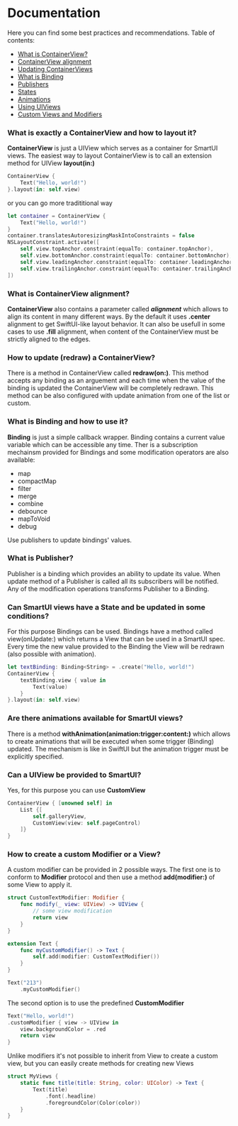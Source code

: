 # Documentation
Here you can find some best practices and recommendations.
Table of contents:
* [What is ContainerView?](#what-is-exactly-a-containerView-and-how-to-layout-it)
* [ContainerView alignment](#what-is-containerView-alignment)
* [Updating ContainerViews](#how-to-update-redraw-a-containerView)
* [What is Binding](#what-is-binding-and-how-to-use-it)
* [Publishers](#what-is-publisher)
* [States](#can-smartui-views-have-a-state-and-be-updated-in-some-conditions)
* [Animations](#are-there-animations-available-for-smartui-views)
* [Using UIViews](#can-a-uiview-be-provided-to-smartui)
* [Custom Views and Modifiers](#how-to-create-a-custom-modifier-or-a-view)

### What is exactly a ContainerView and how to layout it?
**ContainerView** is just a UIView which serves as a container for SmartUI views. The easiest way to layout ContainerView is to call an extension method for UIView **layout(in:)**
```swift
ContainerView {
    Text("Hello, world!")
}.layout(in: self.view)
```
or you can go more tradititional way
```swift
let container = ContainerView {
    Text("Hello, world!")
}
container.translatesAutoresizingMaskIntoConstraints = false
NSLayoutConstraint.activate([
    self.view.topAnchor.constraint(equalTo: container.topAnchor),
    self.view.bottomAnchor.constraint(equalTo: container.bottomAnchor),
    self.view.leadingAnchor.constraint(equalTo: container.leadingAnchor),
    self.view.trailingAnchor.constraint(equalTo: container.trailingAnchor)
])
```
### What is ContainerView alignment?
**ContainerView** also contains a parameter called ***alignment*** which allows to align its content in many different ways. By the default it uses **.center** alignment to get SwiftUI-like layout behavior. It can also be usefull in some cases to use **.fill** alignment, when content of the ContainerView must be strictly aligned to the edges.

### How to update (redraw) a ContainerView?
There is a method in ContainerView called **redraw(on:)**. This method accepts any binding as an arguement and each time when the value of the binding is updated the ContainerView will be completely redrawn. This method can be also configured with update animation from one of the list or custom.

### What is Binding and how to use it?
**Binding** is just a simple callback wrapper. Binding contains a current value variable which can be accessible any time. Ther is a subscription mechainsm provided for Bindings and some modification operators are also available:
* map
* compactMap
* filter
* merge
* combine
* debounce
* mapToVoid
* debug

Use publishers to update bindings' values.

### What is Publisher?
Publisher is a binding which provides an ability to update its value. When update method of a Publisher is called all its subscribers will be notified. Any of the modification operations transforms Publisher to a Binding.

### Can SmartUI views have a State and be updated in some conditions?
For this purpose Bindings can be used. Bindings have a method called view(onUpdate:) which returns a View that can be used in a SmartUI spec. Every time the new value provided to the Binding the View will be redrawn (also possible with animation).
```swift
let textBinding: Binding<String> = .create("Hello, world!")
ContainerView {
    textBinding.view { value in
        Text(value)
    }
}.layout(in: self.view)
```
### Are there animations available for SmartUI views?
There is a method **withAnimation(animation:trigger:content:)** which allows to create animations that will be executed when some trigger (Binding) updated. The mechanism is like in SwiftUI but the animation trigger must be explicitly specified.

### Can a UIView be provided to SmartUI?
Yes, for this purpose you can use **CustomView**
```swift
ContainerView { [unowned self] in
    List {[
        self.galleryView,
        CustomView(view: self.pageControl)
    ]}
}
```

### How to create a custom Modifier or a View?
A custom modifier can be provided in 2 possible ways. The first one is to conform to **Modifier** protocol and then use a method **add(modifier:)** of some View to apply it.
```swift
struct CustomTextModifier: Modifier {
    func modify(_ view: UIView) -> UIView {
        // some view modification
        return view
    }
}

extension Text {
    func myCustomModifier() -> Text {
        self.add(modifier: CustomTextModifier())
    }
}

Text("213")
    .myCustomModifier()
```
The second option is to use the predefined **CustomModifier**
```swift
Text("Hello, world!")
.customModifier { view -> UIView in
    view.backgroundColor = .red
    return view
}
```

Unlike modifiers it's not possible to inherit from View to create a custom view, but you can easily create methods for creating new Views
```swift
struct MyViews {
    static func title(title: String, color: UIColor) -> Text {
        Text(title)
            .font(.headline)
            .foregroundColor(Color(color))
    }
}
```
